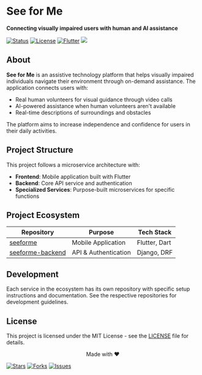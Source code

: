 # See for Me

**Connecting visually impaired users with human and AI assistance**

[![Status](https://img.shields.io/badge/Status-Active-4CAF50?style=for-the-badge&logo=statuspage&logoColor=white)](https://github.com/mujtaba-io/seeforme)
[![License](https://img.shields.io/badge/License-MIT-2196F3?style=for-the-badge&logo=bookstack&logoColor=white)](LICENSE)
[![Flutter](https://img.shields.io/badge/Flutter-02569B?style=for-the-badge&logo=flutter&logoColor=white)](https://flutter.dev)
[<img src="https://img.shields.io/badge/Documentation-212121?style=for-the-badge&logo=readthedocs&logoColor=white">](https://github.com/mujtaba-io/seeforme/issues)

## About

**See for Me** is an assistive technology platform that helps visually impaired individuals navigate their environment through on-demand assistance. The application connects users with:

- Real human volunteers for visual guidance through video calls
- AI-powered assistance when human volunteers aren't available
- Real-time descriptions of surroundings and obstacles

The platform aims to increase independence and confidence for users in their daily activities.

## Project Structure

This project follows a microservice architecture with:

- **Frontend**: Mobile application built with Flutter
- **Backend**: Core API service and authentication
- **Specialized Services**: Purpose-built microservices for specific functions

## Project Ecosystem

| Repository | Purpose | Tech Stack |
|------------|---------|------------|
| [seeforme](https://github.com/mujtaba-io/seeforme) | Mobile Application | Flutter, Dart |
| [seeforme-backend](https://github.com/mujtaba-io/seeforme-backend) | API & Authentication | Django, DRF |


## Development

Each service in the ecosystem has its own repository with specific setup instructions and documentation. See the respective repositories for development guidelines.

## License

This project is licensed under the MIT License - see the [LICENSE](LICENSE) file for details.


<div align="center">
Made with ❤️
</div>

[![Stars](https://img.shields.io/github/stars/mujtaba-io/seeforme?style=for-the-badge&color=yellow)](https://github.com/mujtaba-io/seeforme/stargazers)
[![Forks](https://img.shields.io/github/forks/mujtaba-io/seeforme?style=for-the-badge&color=orange)](https://github.com/mujtaba-io/seeforme/network/members)
[![Issues](https://img.shields.io/github/issues/mujtaba-io/seeforme?style=for-the-badge&color=red)](https://github.com/mujtaba-io/seeforme/issues)